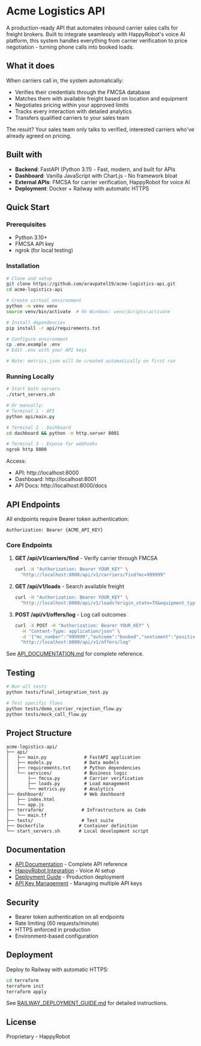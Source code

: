 # Acme Logistics API

A production-ready API that automates inbound carrier sales calls for freight brokers. Built to integrate seamlessly with HappyRobot's voice AI platform, this system handles everything from carrier verification to price negotiation - turning phone calls into booked loads.

## What it does

When carriers call in, the system automatically:
- Verifies their credentials through the FMCSA database
- Matches them with available freight based on location and equipment
- Negotiates pricing within your approved limits
- Tracks every interaction with detailed analytics
- Transfers qualified carriers to your sales team

The result? Your sales team only talks to verified, interested carriers who've already agreed on pricing.

## Built with

- **Backend**: FastAPI (Python 3.11) - Fast, modern, and built for APIs
- **Dashboard**: Vanilla JavaScript with Chart.js - No framework bloat
- **External APIs**: FMCSA for carrier verification, HappyRobot for voice AI
- **Deployment**: Docker + Railway with automatic HTTPS

## Quick Start

### Prerequisites
- Python 3.10+
- FMCSA API key
- ngrok (for local testing)

### Installation

```bash
# Clone and setup
git clone https://github.com/aravpatel19/acme-logistics-api.git
cd acme-logistics-api

# Create virtual environment
python -m venv venv
source venv/bin/activate  # On Windows: venv\Scripts\activate

# Install dependencies
pip install -r api/requirements.txt

# Configure environment
cp .env.example .env
# Edit .env with your API keys

# Note: metrics.json will be created automatically on first run
```

### Running Locally

```bash
# Start both servers
./start_servers.sh

# Or manually:
# Terminal 1 - API
python api/main.py

# Terminal 2 - Dashboard
cd dashboard && python -m http.server 8001

# Terminal 3 - Expose for webhooks
ngrok http 8000
```

Access:
- API: http://localhost:8000
- Dashboard: http://localhost:8001
- API Docs: http://localhost:8000/docs

## API Endpoints

All endpoints require Bearer token authentication:
```
Authorization: Bearer {ACME_API_KEY}
```

### Core Endpoints

1. **GET /api/v1/carriers/find** - Verify carrier through FMCSA
   ```bash
   curl -H "Authorization: Bearer YOUR_KEY" \
     "http://localhost:8000/api/v1/carriers/find?mc=999999"
   ```

2. **GET /api/v1/loads** - Search available freight
   ```bash
   curl -H "Authorization: Bearer YOUR_KEY" \
     "http://localhost:8000/api/v1/loads?origin_state=TX&equipment_type=Dry Van"
   ```

3. **POST /api/v1/offers/log** - Log call outcomes
   ```bash
   curl -X POST -H "Authorization: Bearer YOUR_KEY" \
     -H "Content-Type: application/json" \
     -d '{"mc_number":"999999","outcome":"booked","sentiment":"positive"}' \
     "http://localhost:8000/api/v1/offers/log"
   ```

See [API_DOCUMENTATION.md](API_DOCUMENTATION.md) for complete reference.

## Testing

```bash
# Run all tests
python tests/final_integration_test.py

# Test specific flows
python tests/demo_carrier_rejection_flow.py
python tests/mock_call_flow.py
```

## Project Structure

```
acme-logistics-api/
├── api/
│   ├── main.py              # FastAPI application
│   ├── models.py            # Data models
│   ├── requirements.txt     # Python dependencies
│   └── services/            # Business logic
│       ├── fmcsa.py         # Carrier verification
│       ├── loads.py         # Load management
│       └── metrics.py       # Analytics
├── dashboard/               # Web dashboard
│   ├── index.html
│   └── app.js
├── terraform/              # Infrastructure as Code
│   └── main.tf
├── tests/                  # Test suite
├── Dockerfile             # Container definition
└── start_servers.sh       # Local development script
```

## Documentation

- [API Documentation](API_DOCUMENTATION.md) - Complete API reference
- [HappyRobot Integration](HAPPYROBOT_API_ENDPOINTS.md) - Voice AI setup
- [Deployment Guide](RAILWAY_DEPLOYMENT_GUIDE.md) - Production deployment
- [API Key Management](API_KEY_MANAGEMENT.md) - Managing multiple API keys

## Security

- Bearer token authentication on all endpoints
- Rate limiting (60 requests/minute)
- HTTPS enforced in production
- Environment-based configuration

## Deployment

Deploy to Railway with automatic HTTPS:

```bash
cd terraform
terraform init
terraform apply
```

See [RAILWAY_DEPLOYMENT_GUIDE.md](RAILWAY_DEPLOYMENT_GUIDE.md) for detailed instructions.

## License

Proprietary - HappyRobot
